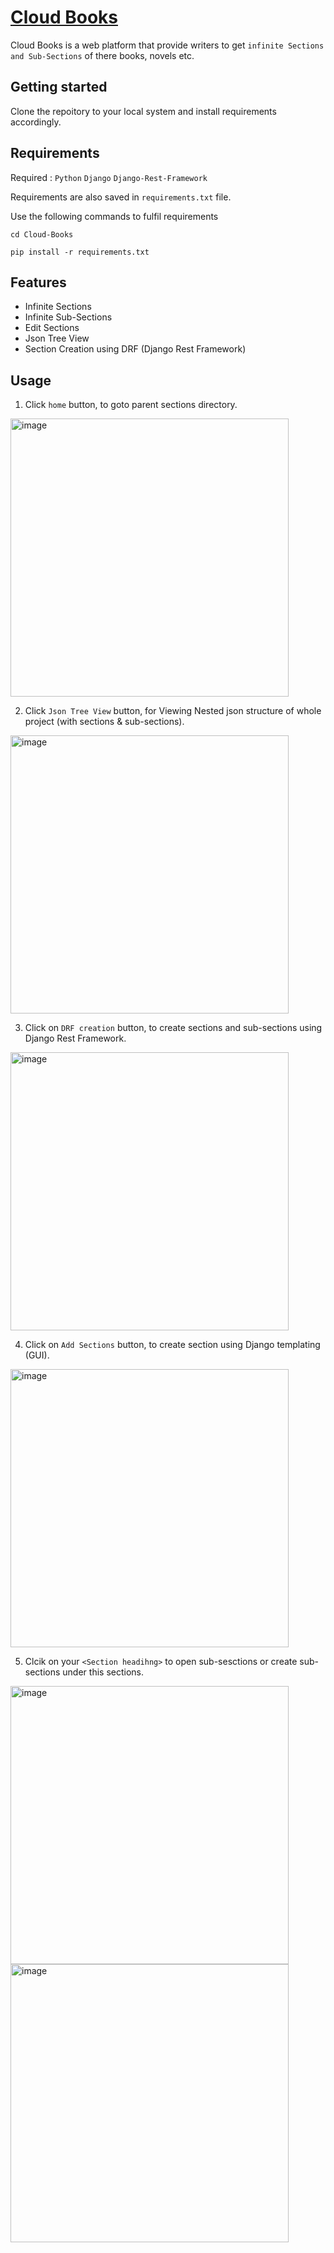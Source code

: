 # [Cloud Books](https://github.com/MUHAMMAD-TALHA-TARIQ/Cloud-Books.git)
Cloud Books is a web platform that provide writers to get `infinite Sections and Sub-Sections` of there books, novels etc.

## Getting started
Clone the repoitory to your local system and install requirements accordingly.

## Requirements
Required : `Python`  `Django`  `Django-Rest-Framework`

Requirements are also saved in `requirements.txt` file.

Use the following commands to fulfil requirements 

```
cd Cloud-Books
```
```
pip install -r requirements.txt 
```

## Features
- Infinite Sections
- Infinite Sub-Sections
- Edit Sections
- Json Tree View
- Section Creation using DRF (Django Rest Framework)


## Usage
1. Click `home` button, to goto parent sections directory.

<img width="445" alt="image" src="https://user-images.githubusercontent.com/57211193/155696962-a9af2a77-204c-45f6-b86b-9f4b7eb2dd7e.png">


2. Click `Json Tree View` button, for Viewing Nested json structure of whole project (with sections & sub-sections).

<img width="445" alt="image" src="https://user-images.githubusercontent.com/57211193/155697287-f68b2de7-0bdb-4da0-bfaf-1e645724bdba.png">

3. Click on `DRF creation` button, to create sections and sub-sections using Django Rest Framework.

<img width="445" alt="image" src="https://user-images.githubusercontent.com/57211193/155697876-ca252e64-754d-4458-84a7-8657b752d6bd.png">


4. Click on `Add Sections` button, to create section using Django templating (GUI).

<img width="445" alt="image" src="https://user-images.githubusercontent.com/57211193/155698083-b54d0926-fb67-4a53-ade5-39f644a26807.png">

5. Clcik on your `<Section headihng>` to open sub-sesctions or create sub-sections under this sections.

<img width="445" alt="image" src="https://user-images.githubusercontent.com/57211193/155698319-19df0920-f066-4581-be00-cfce600eab33.png">
<img width="445" alt="image" src="https://user-images.githubusercontent.com/57211193/155698824-3f8d9e7a-4b01-44e2-9a12-e3ff86c3121e.png">






